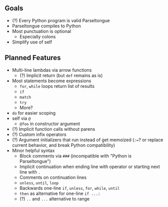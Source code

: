 ## Goals

* (?) Every Python program is valid Parseltongue
* Parseltongue compiles to Python
* Most punctuation is optional
  * Especially colons
* Simplify use of self

## Planned Features

* Multi-line lambdas via arrow functions
  * (?) Implicit return (but `def` remains as is)
* Most statements become expressions
  * `for`, `while` loops return list of results
  * `if`
  * `match`
  * `try`
  * More?
* `do` for easier scoping
* self via `@`
  * `@foo` in constructor argument
* (?) Implicit function calls without parens
* (?) Custom infix operators
* (?) Argument initializers that run instead of get memoized
  (`:=`? or replace current behavior, and break Python compatibility)
* Minor helpful syntax
  * Block comments via `###` (incompatible with "Python is Parseltongue")
  * Implicit continuation when ending line with operator
    or starting next line with `.`
  * Comments on continuation lines
  * `unless`, `until`, `loop`
  * Backwards one-line `if`, `unless`, `for`, `while`, `until`
  * `then` as alternative for one-line `if ...:`
  * (?) `..` and `...` alternative to range
